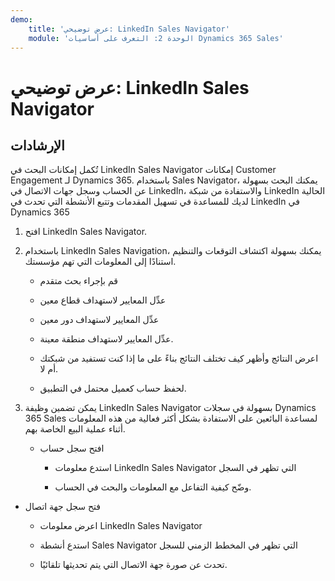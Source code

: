 ```yaml
---
demo:
    title: 'عرض توضيحي: LinkedIn Sales Navigator'
    module: 'الوحدة 2: التعرف على أساسيات Dynamics 365 Sales'
---
```


# عرض توضيحي: LinkedIn Sales Navigator

## الإرشادات

تُكمل إمكانات البحث في LinkedIn Sales Navigator إمكانات Customer Engagement لـ Dynamics 365. باستخدام Sales Navigator، يمكنك البحث بسهولة عن الحساب وسجل جهات الاتصال في LinkedIn، والاستفادة من شبكة LinkedIn الحالية لديك للمساعدة في تسهيل المقدمات وتتبع الأنشطة التي تحدث في LinkedIn في Dynamics 365 

1. افتح LinkedIn Sales Navigator. 

2. باستخدام LinkedIn Sales Navigation، يمكنك بسهولة اكتشاف التوقعات والتنظيم استنادًا إلى المعلومات التي تهم مؤسستك. 

	- قم بإجراء بحث متقدم

	- عدِّل المعايير لاستهداف قطاع معين

	- عدِّل المعايير لاستهداف دور معين

	- عدِّل المعايير لاستهداف منطقة معينة. 

	- اعرض النتائج وأظهر كيف تختلف النتائج بناءً على ما إذا كنت تستفيد من شبكتك أم لا. 

	- لحفظ حساب كعميل محتمل في التطبيق. 

3. يمكن تضمين وظيفة LinkedIn Sales Navigator بسهولة في سجلات Dynamics 365 Sales لمساعدة البائعين على الاستفادة بشكل أكثر فعالية من هذه المعلومات أثناء عملية البيع الخاصة بهم. 

	- افتح سجل حساب

		- استدع معلومات LinkedIn Sales Navigator التي تظهر في السجل

		- وضّح كيفية التفاعل مع المعلومات والبحث في الحساب. 

- فتح سجل جهة اتصال

	- اعرض معلومات LinkedIn Sales Navigator

	- استدع أنشطة Sales Navigator التي تظهر في المخطط الزمني للسجل

	- تحدث عن صورة جهة الاتصال التي يتم تحديثها تلقائيًا. 
